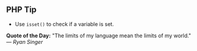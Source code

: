 ## PHP Tip
- Use `isset()` to check if a variable is set.  

**Quote of the Day:** "The limits of my language mean the limits of my world." — *Ryan Singer*  
